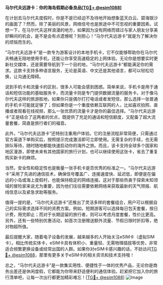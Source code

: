 **马尔代夫远游卡：你的海岛假期必备良品[[TG💪+ @esim1088](https://t.me/s/esim1088)]**

在计划去马尔代夫度假时，你是不是已经迫不及待地开始想象蓝天白云、碧海银沙的画面了？然而，除了美丽的风景，网络信号也是旅途中不可忽视的重要因素。试想一下，在马尔代夫这样浪漫的地方，如果因为没有网络而错过与家人朋友分享美好瞬间的机会，是不是会有点遗憾呢？别担心！“马尔代夫远游卡”就是为了解决你的烦恼而生的。

“马尔代夫远游卡”是一款专为游客设计的本地手机卡，它不仅能够帮助你在马尔代夫畅通无阻地使用手机，还能让你享受高速稳定的上网体验。无论你是想要实时更新社交媒体，还是需要导航到下一个目的地，“马尔代夫远游卡”都能满足你的需求。这款卡支持多种语言服务，无论是英语、中文还是其他语言，都可以轻松切换，让沟通无障碍。

说到手机卡和流量卡的区别，很多人可能会感到困惑。简单来说，手机卡是用于通话和短信功能的基础服务卡，而流量卡则是专门提供数据流量的服务卡。对于像马尔代夫这样的旅游胜地，如果你只是偶尔打打电话或者发短信，那么选择一张普通的手机卡可能就足够了；但如果你是一个重度依赖互联网的人，比如喜欢拍照、直播或者观看在线视频，那么一张优质的流量卡才是你的最佳选择。“马尔代夫远游卡”正是结合了这两者的优点，既提供了充足的通话和短信额度，又配备了超大流量套餐，简直是旅行者们的福音。

此外，“马尔代夫远游卡”还特别注重用户体验。它的注册流程非常简便，只需通过官方渠道下单购买后，按照提示完成激活即可立即使用。无需复杂的手续，也无需排队等待，随时随地都能快速启动你的海外之旅。而且，该卡支持全球多个国家和地区漫游，即使未来有其他国家的旅行计划，也可以继续使用这张卡，省去了重复购买新卡的麻烦。

当然，安全性和稳定性也是衡量一张手机卡是否优秀的标准之一。“马尔代夫远游卡”采用了先进的通信技术，确保信号覆盖广、连接速度快、延迟低，即便是在偏远的小岛或海上度假村，也能保持稳定的网络连接。这对于那些热衷于探索未知领域的冒险家来说尤为重要，因为他们往往需要依赖网络来获取最新的天气预报、航线信息以及紧急求助等服务。

值得一提的是，“马尔代夫远游卡”还推出了灵活多样的套餐组合，用户可以根据自己的实际需求选择不同的资费方案。例如，短期游客可以选择每日包天套餐，按日计费，用完即止；而对于长期逗留的旅行者，则可以考虑月度套餐，性价比更高。另外，还有一些特别优惠活动，如首次注册赠送额外流量、节假日限时折扣等，绝对物超所值。

最后提醒大家，随着电子设备的发展，越来越多的人开始关注eSIM卡（虚拟SIM卡）。相比传统实体卡，eSIM卡具有体积小、重量轻、无需物理插拔等优势，非常适合频繁更换设备或经常出国的人群。如果你对eSIM卡感兴趣的话，不妨访问[TG💪+ @esim1088](https://t.me/s/esim1088)，那里有更多关于eSIM卡的相关资讯和技术支持哦！

总之，“马尔代夫远游卡”是一款集实用性、便捷性于一体的优秀产品，无论你是商务出差还是休闲度假，它都能为你带来舒适便利的通信体验。赶紧把它加入你的旅行清单吧，让每一次出行都更加精彩难忘！[[TG💪+ @esim1088](https://t.me/s/esim1088)] ![Image](https://i.postimg.cc/4NQfJmqS/Snipaste-2025-05-13-00-14-12.png)